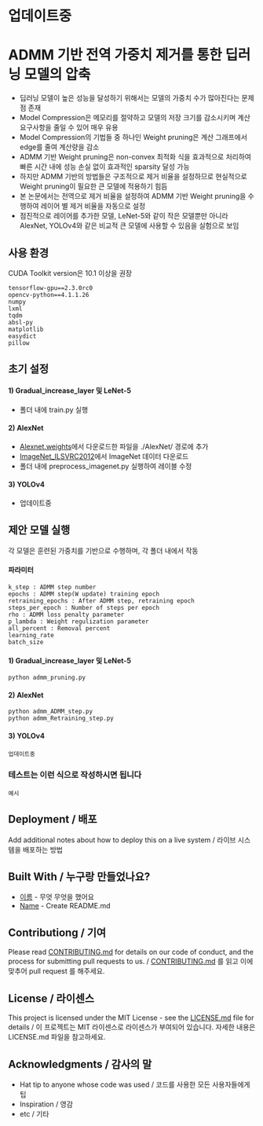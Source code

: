 # 업데이트중

# ADMM 기반 전역 가중치 제거를 통한 딥러닝 모델의 압축

- 딥러닝 모델이 높은 성능을 달성하기 위해서는 모델의 가중치 수가 많아진다는 문제점 존재
- Model Compression은 메모리를 절약하고 모델의 저장 크기를 감소시키며 계산 요구사항을 줄일 수 있어 매우 유용
- Model Compression의 기법들 중 하나인 Weight pruning은 계산 그래프에서 edge를 줄여 계산량을 감소
- ADMM 기반 Weight pruning은 non-convex 최적화 식을 효과적으로 처리하여 빠른 시간 내에 성능 손실 없이 효과적인 sparsity 달성 가능
- 하지만 ADMM 기반의 방법들은 구조적으로 제거 비율을 설정하므로 현실적으로 Weight pruning이 필요한 큰 모델에 적용하기 힘듬
- 본 논문에서는 전역으로 제거 비율을 설정하여 ADMM 기반 Weight pruning을 수행하여 레이어 별 제거 비율을 자동으로 설정
- 점진적으로 레이어를 추가한 모델, LeNet-5와 같이 작은 모델뿐만 아니라 AlexNet, YOLOv4와 같은 비교적 큰 모델에 사용할 수 있음을 실험으로 보임

## 사용 환경

CUDA Toolkit version은 10.1 이상을 권장

```
tensorflow-gpu==2.3.0rc0
opencv-python==4.1.1.26
numpy
lxml
tqdm
absl-py
matplotlib
easydict
pillow
```

## 초기 설정

#### 1) Gradual_increase_layer 및 LeNet-5
- 폴더 내에 train.py 실행

#### 2) AlexNet
- [Alexnet.weights](https://www.cs.toronto.edu/~guerzhoy/tf_alexnet/bvlc_alexnet.npy)에서 다운로드한 파일을 ./AlexNet/ 경로에 추가
- [ImageNet_ILSVRC2012](https://imagenet.stanford.edu/challenges/LSVRC/index.php)에서 ImageNet 데이터 다운로드
- 폴더 내에 preprocess_imagenet.py 실행하여 레이블 수정

#### 3) YOLOv4
- 업데이트중

## 제안 모델 실행

각 모델은 훈련된 가중치를 기반으로 수행하며, 각 폴더 내에서 작동


#### 파라미터

```
k_step : ADMM step number
epochs : ADMM step(W update) training epoch
retraining_epochs : After ADMM step, retraining epoch
steps_per_epoch : Number of steps per epoch
rho : ADMM loss penalty parameter
p_lambda : Weight regulization parameter
all_percent : Removal percent
learning_rate
batch_size
```

#### 1) Gradual_increase_layer 및 LeNet-5

```
python admm_pruning.py
```

#### 2) AlexNet

```
python admm_ADMM_step.py
python admm_Retraining_step.py
```

#### 3) YOLOv4

```
업데이트중
```

### 테스트는 이런 식으로 작성하시면 됩니다

```
예시
```

## Deployment / 배포

Add additional notes about how to deploy this on a live system / 라이브 시스템을 배포하는 방법

## Built With / 누구랑 만들었나요?

* [이름](링크) - 무엇 무엇을 했어요
* [Name](Link) - Create README.md

## Contributiong / 기여

Please read [CONTRIBUTING.md](https://gist.github.com/PurpleBooth/b24679402957c63ec426) for details on our code of conduct, and the process for submitting pull requests to us. / [CONTRIBUTING.md](https://gist.github.com/PurpleBooth/b24679402957c63ec426) 를 읽고 이에 맞추어 pull request 를 해주세요.

## License / 라이센스

This project is licensed under the MIT License - see the [LICENSE.md](https://gist.github.com/PurpleBooth/LICENSE.md) file for details / 이 프로젝트는 MIT 라이센스로 라이센스가 부여되어 있습니다. 자세한 내용은 LICENSE.md 파일을 참고하세요.

## Acknowledgments / 감사의 말

* Hat tip to anyone whose code was used / 코드를 사용한 모든 사용자들에게 팁
* Inspiration / 영감
* etc / 기타
